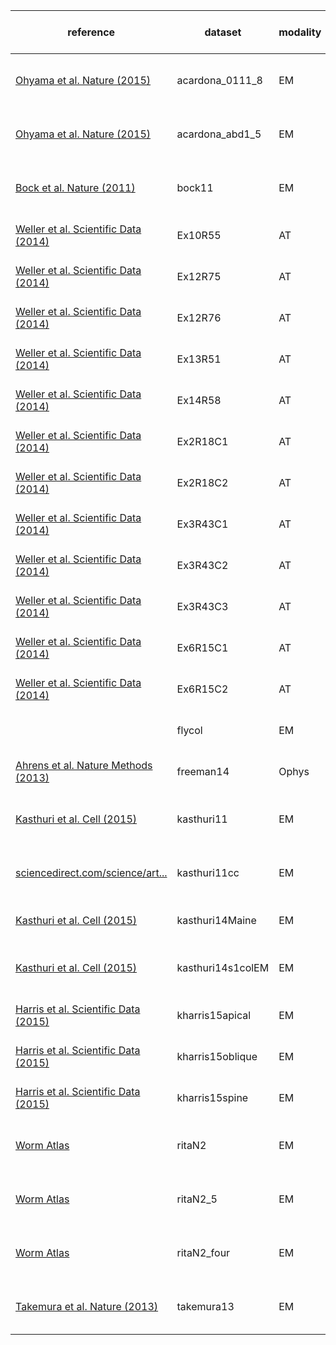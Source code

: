 | reference|dataset|modality|species|resolution (nm^3; Hz)|image size (voxels)|#channels|#timesteps|size (XYZCT) GB |
| -----|-----|-----|-----|-----|-----|-----|-----|----- |
| <a href='http://www.nature.com/nature/journal/v520/n7549/abs/nature14297.html'>Ohyama et al. Nature (2015)</a>|acardona_0111_8|EM|D. melanogaster|4 &times; 4 &times; 45|32768 &times; 32768 &times; 4840|1|1|5196 |
| <a href='http://www.nature.com/nature/journal/v520/n7549/abs/nature14297.html'>Ohyama et al. Nature (2015)</a>|acardona_abd1_5|EM|D. melanogaster|4 &times; 4 &times; 45|24576 &times; 24576 &times; 461|1|1|278 |
| <a href='http://www.nature.com/nature/journal/v520/n7549/abs/nature14297.html'>Bock et al. Nature (2011)</a>|bock11|EM|M. musculus|4 &times; 4 &times; 45|135424 &times; 119808 &times; 4156|1|1|67430 |
| <a href='http://www.nature.com/articles/sdata201446'>Weller et al. Scientific Data (2014)</a>|Ex10R55|AT|M. musculus|100 &times; 100 &times; 70|3409 &times; 3337 &times; 70|29|1|23 |
| <a href='http://www.nature.com/articles/sdata201446'>Weller et al. Scientific Data (2014)</a>|Ex12R75|AT|M. musculus|100 &times; 100 &times; 70|5491 &times; 4749 &times; 35|21|1|19 |
| <a href='http://www.nature.com/articles/sdata201446'>Weller et al. Scientific Data (2014)</a>|Ex12R76|AT|M. musculus|100 &times; 100 &times; 70|5979 &times; 4872 &times; 37|21|1|22 |
| <a href='http://www.nature.com/articles/sdata201446'>Weller et al. Scientific Data (2014)</a>|Ex13R51|AT|M. musculus|100 &times; 100 &times; 70|5184 &times; 5840 &times; 30|21|1|19 |
| <a href='http://www.nature.com/articles/sdata201446'>Weller et al. Scientific Data (2014)</a>|Ex14R58|AT|M. musculus|100 &times; 100 &times; 70|4750 &times; 3410 &times; 41|26|1|17 |
| <a href='http://www.nature.com/articles/sdata201446'>Weller et al. Scientific Data (2014)</a>|Ex2R18C1|AT|M. musculus|100 &times; 100 &times; 70|2106 &times; 3236 &times; 42|25|1|7 |
| <a href='http://www.nature.com/articles/sdata201446'>Weller et al. Scientific Data (2014)</a>|Ex2R18C2|AT|M. musculus|100 &times; 100 &times; 70|1970 &times; 3175 &times; 42|25|1|6 |
| <a href='http://www.nature.com/articles/sdata201446'>Weller et al. Scientific Data (2014)</a>|Ex3R43C1|AT|M. musculus|100 &times; 100 &times; 70|2101 &times; 3223 &times; 69|26|1|12 |
| <a href='http://www.nature.com/articles/sdata201446'>Weller et al. Scientific Data (2014)</a>|Ex3R43C2|AT|M. musculus|100 &times; 100 &times; 70|1971 &times; 3164 &times; 69|26|1|11 |
| <a href='http://www.nature.com/articles/sdata201446'>Weller et al. Scientific Data (2014)</a>|Ex3R43C3|AT|M. musculus|100 &times; 100 &times; 70|1989 &times; 3252 &times; 69|26|1|11 |
| <a href='http://www.nature.com/articles/sdata201446'>Weller et al. Scientific Data (2014)</a>|Ex6R15C1|AT|M. musculus|100 &times; 100 &times; 70|3208 &times; 3581 &times; 30|21|1|7 |
| <a href='http://www.nature.com/articles/sdata201446'>Weller et al. Scientific Data (2014)</a>|Ex6R15C2|AT|M. musculus|100 &times; 100 &times; 70|3233 &times; 3636 &times; 30|21|1|7 |
| |flycol|EM|D. melanogaster|4 &times; 4 &times; 45|2000 &times; 2000 &times; 6240|1|1|24 |
| <a href='http://www.nature.com/nmeth/journal/v10/n5/full/nmeth.2434.html'>Ahrens et al. Nature Methods (2013)</a>|freeman14|Ophys|D. rerio|650 &times; 650 &times; 5000; 0.8|2048 &times; 1172 &times; 30|1|100|7 |
| <a href='http://www.cell.com/cell/abstract/S0092-8674(15)00824-7'>Kasthuri et al. Cell (2015)</a>|kasthuri11|EM|M. musculus|3 &times; 3 &times; 30|21504 &times; 26624 &times; 1850|1|1|1059 |
| [sciencedirect.com/science/art...](http://www.sciencedirect.com/science/article/pii/S0092867415008247)|kasthuri11cc|EM|M. musculus|3 &times; 3 &times; 30|21504 &times; 26624 &times; 1850|1|1|1059 |
| <a href='http://www.cell.com/cell/abstract/S0092-8674(15)00824-7'>Kasthuri et al. Cell (2015)</a>|kasthuri14Maine|EM|M. musculus||6144 &times; 6144 &times; 2042|1|1|77 |
| <a href='http://www.cell.com/cell/abstract/S0092-8674(15)00824-7'>Kasthuri et al. Cell (2015)</a>|kasthuri14s1colEM|EM|M. musculus||49152 &times; 32768 &times; 254|1|1|409 |
| <a href='http://www.nature.com/articles/sdata201546'>Harris et al. Scientific Data (2015)</a>|kharris15apical|EM|R. rattus|2 &times; 2 &times; 50|8192 &times; 8192 &times; 194|1|1|13 |
| <a href='http://www.nature.com/articles/sdata201546'>Harris et al. Scientific Data (2015)</a>|kharris15oblique|EM|R. rattus|2 &times; 2 &times; 50|8192 &times; 8192 &times; 91|1|1|6 |
| <a href='http://www.nature.com/articles/sdata201546'>Harris et al. Scientific Data (2015)</a>|kharris15spine|EM|R. rattus|2 &times; 2 &times; 50|9000 &times; 9000 &times; 89|1|1|7 |
| <a href='http://www.wormatlas.org/ver1/MoW_built0.92/toc.html'>Worm Atlas</a>|ritaN2|EM|C. elegans|5 &times; 5 &times; 60|13101 &times; 14378 &times; 1199|2|1|451 |
| <a href='http://www.wormatlas.org/ver1/MoW_built0.92/toc.html'>Worm Atlas</a>|ritaN2_5|EM|C. elegans|5 &times; 5 &times; 60|37379 &times; 25986 &times; 743|2|1|1443 |
| <a href='http://www.wormatlas.org/ver1/MoW_built0.92/toc.html'>Worm Atlas</a>|ritaN2_four|EM|C. elegans|5 &times; 5 &times; 60|28381 &times; 24234 &times; 322|2|1|442 |
| <a href='http://www.nature.com/nature/journal/v500/n7461/full/nature12450.html'>Takemura et al. Nature (2013)</a>|takemura13|EM|D. melanogaster|4 &times; 4 &times; 45|12000 &times; 12000 &times; 1460|1|1|210 |
